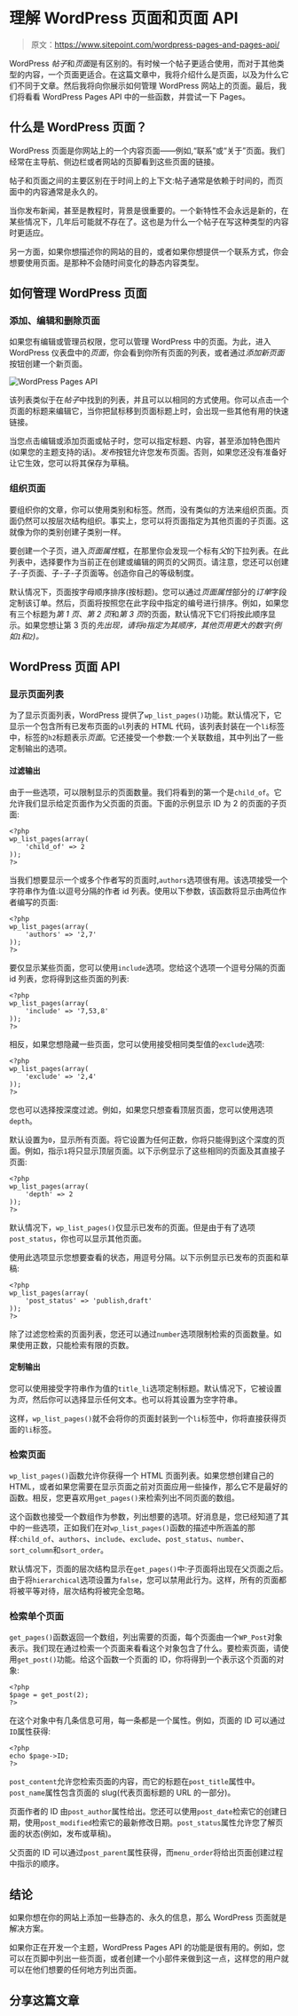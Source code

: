 # 理解 WordPress 页面和页面 API

> 原文：<https://www.sitepoint.com/wordpress-pages-and-pages-api/>

WordPress *帖子*和*页面*是有区别的。有时候一个帖子更适合使用，而对于其他类型的内容，一个页面更适合。在这篇文章中，我将介绍什么是页面，以及为什么它们不同于文章。然后我将向你展示如何管理 WordPress 网站上的页面。最后，我们将看看 WordPress Pages API 中的一些函数，并尝试一下 Pages。

## 什么是 WordPress 页面？

WordPress 页面是你网站上的一个内容页面——例如,“联系”或“关于”页面。我们经常在主导航、侧边栏或者网站的页脚看到这些页面的链接。

帖子和页面之间的主要区别在于时间上的上下文:帖子通常是依赖于时间的，而页面中的内容通常是永久的。

当你发布新闻，甚至是教程时，背景是很重要的。一个新特性不会永远是新的，在某些情况下，几年后可能就不存在了。这也是为什么一个帖子在写这种类型的内容时更适应。

另一方面，如果你想描述你的网站的目的，或者如果你想提供一个联系方式，你会想要使用页面。是那种不会随时间变化的静态内容类型。

## 如何管理 WordPress 页面

### 添加、编辑和删除页面

如果您有编辑或管理员权限，您可以管理 WordPress 中的页面。为此，进入 WordPress 仪表盘中的*页面*，你会看到你所有页面的列表，或者通过*添加新页面*按钮创建一个新页面。

![WordPress Pages API](img/67bf00396599bdbfe1df27feddbd5103.png)

该列表类似于在*帖子*中找到的列表，并且可以以相同的方式使用。你可以点击一个页面的标题来编辑它，当你把鼠标移到页面标题上时，会出现一些其他有用的快速链接。

当您点击编辑或添加页面或帖子时，您可以指定标题、内容，甚至添加特色图片(如果您的主题支持的话)。*发布*按钮允许您发布页面。否则，如果您还没有准备好让它生效，您可以将其保存为草稿。

### 组织页面

要组织你的文章，你可以使用类别和标签。然而，没有类似的方法来组织页面。页面仍然可以按层次结构组织。事实上，您可以将页面指定为其他页面的子页面。这就像为你的类别创建子类别一样。

要创建一个子页，进入*页面属性*框，在那里你会发现一个标有*父*的下拉列表。在此列表中，选择要作为当前正在创建或编辑的网页的父网页。请注意，您还可以创建子-子页面、子-子-子页面等。创造你自己的等级制度。

默认情况下，页面按字母顺序排序(按标题)。您可以通过*页面属性*部分的*订单*字段定制该订单。然后，页面将按照您在此字段中指定的编号进行排序。例如，如果您有三个标题为*第 1 页*、*第 2 页*和*第 3 页*的页面，默认情况下它们将按此顺序显示。如果您想让第 3 页的*先出现，请将`0`指定为其顺序，其他页用更大的数字(例如`1`和`2`)。*

## WordPress 页面 API

### 显示页面列表

为了显示页面列表，WordPress 提供了`wp_list_pages()`功能。默认情况下，它显示一个包含所有已发布页面的`ul`列表的 HTML 代码，该列表封装在一个`li`标签中，标签的`h2`标题表示*页面*。它还接受一个参数:一个关联数组，其中列出了一些定制输出的选项。

#### 过滤输出

由于一些选项，可以限制显示的页面数量。我们将看到的第一个是`child_of`。它允许我们显示给定页面作为父页面的页面。下面的示例显示 ID 为 2 的页面的子页面:

```
<?php
wp_list_pages(array(
    'child_of' => 2
));
?> 
```

当我们想要显示一个或多个作者写的页面时,`authors`选项很有用。该选项接受一个字符串作为值:以逗号分隔的作者 id 列表。使用以下参数，该函数将显示由两位作者编写的页面:

```
<?php
wp_list_pages(array(
    'authors' => '2,7'
));
?> 
```

要仅显示某些页面，您可以使用`include`选项。您给这个选项一个逗号分隔的页面 id 列表，您将得到这些页面的列表:

```
<?php
wp_list_pages(array(
    'include' => '7,53,8'
));
?> 
```

相反，如果您想隐藏一些页面，您可以使用接受相同类型值的`exclude`选项:

```
<?php
wp_list_pages(array(
    'exclude' => '2,4'
));
?> 
```

您也可以选择按深度过滤。例如，如果您只想查看顶层页面，您可以使用选项`depth`。

默认设置为`0`，显示所有页面。将它设置为任何正数，你将只能得到这个深度的页面。例如，指示`1`将只显示顶层页面。以下示例显示了这些相同的页面及其直接子页面:

```
<?php
wp_list_pages(array(
    'depth' => 2
));
?> 
```

默认情况下，`wp_list_pages()`仅显示已发布的页面。但是由于有了选项`post_status`，你也可以显示其他页面。

使用此选项显示您想要查看的状态，用逗号分隔。以下示例显示已发布的页面和草稿:

```
<?php
wp_list_pages(array(
    'post_status' => 'publish,draft'
));
?> 
```

除了过滤您检索的页面列表，您还可以通过`number`选项限制检索的页面数量。如果使用正数，只能检索有限的页数。

#### 定制输出

您可以使用接受字符串作为值的`title_li`选项定制标题。默认情况下，它被设置为*页*，然后你可以选择显示任何文本。也可以将其设置为空字符串。

这样，`wp_list_pages()`就不会将你的页面封装到一个`li`标签中，你将直接获得页面的`li`标签。

### 检索页面

`wp_list_pages()`函数允许你获得一个 HTML 页面列表。如果您想创建自己的 HTML，或者如果您需要在显示页面之前对页面应用一些操作，那么它不是最好的函数。相反，您更喜欢用`get_pages()`来检索列出不同页面的数组。

这个函数也接受一个数组作为参数，列出想要的选项。好消息是，您已经知道了其中的一些选项，正如我们在对`wp_list_pages()`函数的描述中所涵盖的那样:`child_of`、`authors`、`include`、`exclude`、`post_status`、`number`、`sort_column`和`sort_order`。

默认情况下，页面的层次结构显示在`get_pages()`中:子页面将出现在父页面之后。由于将`hierarchical`选项设置为`false`，您可以禁用此行为。这样，所有的页面都将被平等对待，层次结构将被完全忽略。

### 检索单个页面

`get_pages()`函数返回一个数组，列出需要的页面，每个页面由一个`WP_Post`对象表示。我们现在通过检索一个页面来看看这个对象包含了什么。要检索页面，请使用`get_post()`功能。给这个函数一个页面的 ID，你将得到一个表示这个页面的对象:

```
<?php
$page = get_post(2);
?> 
```

在这个对象中有几条信息可用，每一条都是一个属性。例如，页面的 ID 可以通过`ID`属性获得:

```
<?php
echo $page->ID;
?> 
```

`post_content`允许您检索页面的内容，而它的标题在`post_title`属性中。`post_name`属性包含页面的 slug(代表页面标题的 URL 的一部分)。

页面作者的 ID 由`post_author`属性给出。您还可以使用`post_date`检索它的创建日期，使用`post_modified`检索它的最新修改日期。`post_status`属性允许您了解页面的状态(例如，发布或草稿)。

父页面的 ID 可以通过`post_parent`属性获得，而`menu_order`将给出页面创建过程中指示的顺序。

## 结论

如果你想在你的网站上添加一些静态的、永久的信息，那么 WordPress 页面就是解决方案。

如果你正在开发一个主题，WordPress Pages API 的功能是很有用的。例如，您可以在页脚中列出一些页面，或者创建一个小部件来做到这一点，这样您的用户就可以在他们想要的任何地方列出页面。

## 分享这篇文章